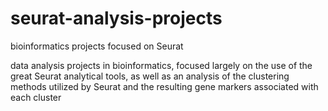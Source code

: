 # seurat-analysis-projects
bioinformatics projects focused on Seurat

data analysis projects in bioinformatics, focused largely on the use of the great Seurat analytical tools, as well as an analysis of the clustering methods utilized by Seurat and the resulting gene markers associated with each cluster
